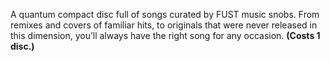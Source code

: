A quantum compact disc full of songs curated by FUST music snobs. From remixes and covers of familiar hits, to originals that were never released in this dimension, you’ll always have the right song for any occasion. **(Costs 1 disc.)**